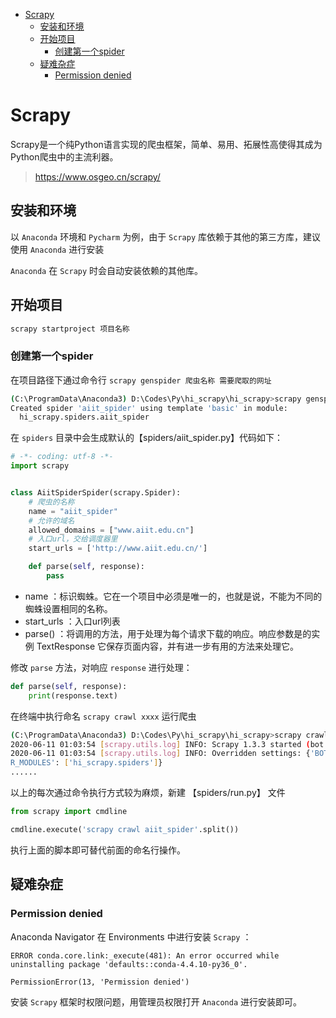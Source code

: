 <!-- TOC -->

- [Scrapy](#scrapy)
    - [安装和环境](#安装和环境)
    - [开始项目](#开始项目)
        - [创建第一个spider](#创建第一个spider)
    - [疑难杂症](#疑难杂症)
        - [Permission denied](#permission-denied)

<!-- /TOC -->


<a id="markdown-scrapy" name="scrapy"></a>
# Scrapy
Scrapy是一个纯Python语言实现的爬虫框架，简单、易用、拓展性高使得其成为Python爬虫中的主流利器。

> https://www.osgeo.cn/scrapy/

<a id="markdown-安装和环境" name="安装和环境"></a>
## 安装和环境
以 `Anaconda` 环境和 `Pycharm` 为例，由于 `Scrapy` 库依赖于其他的第三方库，建议使用 `Anaconda` 进行安装

`Anaconda` 在 `Scrapy` 时会自动安装依赖的其他库。

<a id="markdown-开始项目" name="开始项目"></a>
## 开始项目

```bash
scrapy startproject 项目名称
```

<a id="markdown-创建第一个spider" name="创建第一个spider"></a>
### 创建第一个spider

在项目路径下通过命令行 `scrapy genspider 爬虫名称 需要爬取的网址`

```bash
(C:\ProgramData\Anaconda3) D:\Codes\Py\hi_scrapy\hi_scrapy>scrapy genspider aiit_spider www.aiit.edu.cn
Created spider 'aiit_spider' using template 'basic' in module:
  hi_scrapy.spiders.aiit_spider

```

在 `spiders` 目录中会生成默认的【spiders/aiit_spider.py】代码如下：

```py
# -*- coding: utf-8 -*-
import scrapy


class AiitSpiderSpider(scrapy.Spider):
    # 爬虫的名称
    name = "aiit_spider"
    # 允许的域名
    allowed_domains = ["www.aiit.edu.cn"]
    # 入口url，交给调度器里
    start_urls = ['http://www.aiit.edu.cn/']

    def parse(self, response):
        pass
```

* name ：标识蜘蛛。它在一个项目中必须是唯一的，也就是说，不能为不同的蜘蛛设置相同的名称。
* start_urls ：入口url列表
* parse() ：将调用的方法，用于处理为每个请求下载的响应。响应参数是的实例 TextResponse 它保存页面内容，并有进一步有用的方法来处理它。

修改 `parse` 方法，对响应 `response` 进行处理：

```py
def parse(self, response):
    print(response.text)
```

在终端中执行命名 `scrapy crawl xxxx` 运行爬虫

```bash
(C:\ProgramData\Anaconda3) D:\Codes\Py\hi_scrapy\hi_scrapy>scrapy crawl aiit_spider
2020-06-11 01:03:54 [scrapy.utils.log] INFO: Scrapy 1.3.3 started (bot: hi_scrapy)
2020-06-11 01:03:54 [scrapy.utils.log] INFO: Overridden settings: {'BOT_NAME': 'hi_scrapy', 'NEWSPIDER_MODULE': 'hi_scrapy.spiders', 'ROBOTSTXT_OBEY': True, 'SPIDE
R_MODULES': ['hi_scrapy.spiders']}
......
```

以上的每次通过命令执行方式较为麻烦，新建 【spiders/run.py】 文件

```py
from scrapy import cmdline

cmdline.execute('scrapy crawl aiit_spider'.split())
```

执行上面的脚本即可替代前面的命名行操作。


<a id="markdown-疑难杂症" name="疑难杂症"></a>
## 疑难杂症

<a id="markdown-permission-denied" name="permission-denied"></a>
### Permission denied

Anaconda Navigator 在 Environments 中进行安装 `Scrapy` ：

```
ERROR conda.core.link:_execute(481): An error occurred while uninstalling package 'defaults::conda-4.4.10-py36_0'.

PermissionError(13, 'Permission denied')
```

安装 `Scrapy` 框架时权限问题，用管理员权限打开 `Anaconda` 进行安装即可。


